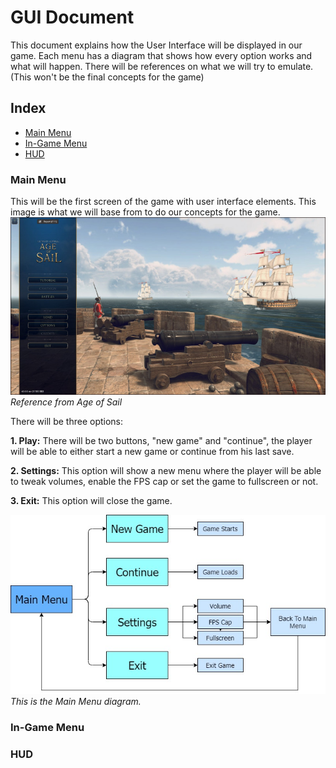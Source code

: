 # GUI Document

This document explains how the User Interface will be displayed in our game. Each menu has a diagram that shows how every option works and what will happen. There will be references on what we will try to emulate. (This won't be the final concepts for the game)

## Index

- [Main Menu](https://github.com/Sanmopre/DOLIME-CORP-PROJECT-II/blob/master/Docs/GUIDocument.md#main-menu)
- [In-Game Menu](https://github.com/Sanmopre/DOLIME-CORP-PROJECT-II/blob/master/Docs/GUIDocument.md#in-game-menu)
- [HUD](https://github.com/Sanmopre/DOLIME-CORP-PROJECT-II/blob/master/Docs/GUIDocument.md#hud)

### Main Menu

This will be the first screen of the game with user interface elements. 
This image is what we will base from to do our concepts for the game.
![](https://github.com/Sanmopre/DOLIME-CORP-PROJECT-II/blob/master/Docs/GUI/Ultimate-Admiral-Main-Menu.jpg)
*Reference from Age of Sail*

There will be three options:

**1. Play:** There will be two buttons, "new game" and "continue", the player will be able to either start a new game or continue from his last save.

**2. Settings:** This option will show a new menu where the player will be able to tweak volumes, enable the FPS cap or set the game to fullscreen or not.

**3. Exit:** This option will close the game.

![](https://github.com/Sanmopre/DOLIME-CORP-PROJECT-II/blob/master/Docs/GUI/Main%20menu.jpg)
*This is the Main Menu diagram.*

### In-Game Menu
### HUD
